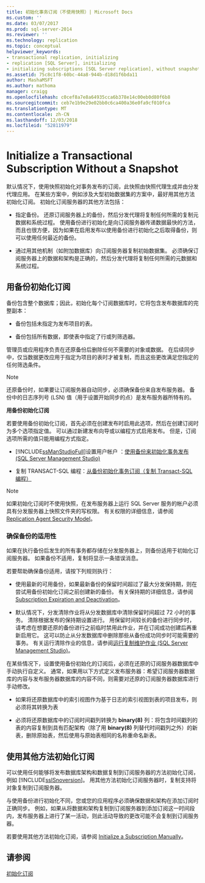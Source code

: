 ```yaml
---
title: 初始化事务订阅（不使用快照）| Microsoft Docs
ms.custom: ''
ms.date: 03/07/2017
ms.prod: sql-server-2014
ms.reviewer: ''
ms.technology: replication
ms.topic: conceptual
helpviewer_keywords:
- transactional replication, initializing
- replication [SQL Server], initializing
- initializing subscriptions [SQL Server replication], without snapshots
ms.assetid: 75c8c1f8-60bc-44a8-944b-d18d1f6bda11
author: MashaMSFT
ms.author: mathoma
manager: craigg
ms.openlocfilehash: c0cef8a7e8a64935cca6b378e14c00eb0d80f6b8
ms.sourcegitcommit: ceb7e1b9e29e02bb0c6ca400a36e0fa9cf010fca
ms.translationtype: MT
ms.contentlocale: zh-CN
ms.lasthandoff: 12/03/2018
ms.locfileid: "52811979"
---
```

# <a name="initialize-a-transactional-subscription-without-a-snapshot"></a>Initialize a Transactional Subscription Without a Snapshot
  默认情况下，使用快照初始化对事务发布的订阅，此快照由快照代理生成并由分发代理应用。 在某些方案中，例如涉及大型初始数据集的方案中，最好用其他方法初始化订阅。 初始化订阅服务器的其他方法包括：  
  
-   指定备份。 还原订阅服务器上的备份，然后分发代理将复制任何所需的复制元数据和系统过程。 使用备份进行初始化是向订阅服务器传递数据最快的方法，而且也很方便，因为如果在启用发布以使用备份进行初始化之后取得备份，则可以使用任何最近的备份。  
  
-   通过用其他机制（如附加数据库）向订阅服务器复制初始数据集。 必须确保订阅服务器上的数据和架构是正确的，然后分发代理将复制任何所需的元数据和系统过程。  
  
## <a name="initializing-a-subscription-with-a-backup"></a>用备份初始化订阅  
 备份包含整个数据库；因此，初始化每个订阅数据库时，它将包含发布数据库的完整副本：  
  
-   备份包括未指定为发布项目的表。  
  
-   备份包括所有数据，即使表中指定了行或列筛选器。  
  
 管理员或应用程序负责在还原备份后删除任何不需要的对象或数据。 在后续同步中，仅当数据更改应用于指定为项目的表时才被复制，而且这些更改满足您指定的任何筛选条件。  
  
> [!NOTE]  
>  还原备份时，如果要让订阅服务器自动同步，必须确保备份来自发布服务器。 备份中的日志序列号 (LSN) 值（用于设置开始同步的点）是发布服务器所特有的。  
  
 **用备份初始化订阅**  
  
 若要使用备份初始化订阅，首先必须在创建发布时启用此选项，然后在创建订阅时为多个选项指定值。 可以通过新建发布向导或以编程方式启用发布。 但是，订阅选项所需的值只能用编程方式指定。  
  
-   [!INCLUDE[ssManStudioFull](../../includes/ssmanstudiofull-md.md)]设置用户帐户 ：[使用备份来初始化事务发布 &#40;SQL Server Management Studio&#41;](enable-initialization-with-backup-for-transactional-publications.md)  
  
-   复制 TRANSACT-SQL 编程：[从备份初始化事务订阅（复制 Transact-SQL 编程）](initialize-a-transactional-subscription-from-a-backup.md)  
  
> [!NOTE]  
>  如果初始化订阅时不使用快照，在发布服务器上运行 SQL Server 服务的帐户必须具有分发服务器上快照文件夹的写权限。 有关权限的详细信息，请参阅 [Replication Agent Security Model](security/replication-agent-security-model.md)。  
  
### <a name="ensuring-the-suitability-of-a-backup"></a>确保备份的适用性  
 如果在执行备份后发生的所有事务都存储在分发服务器上，则备份适用于初始化订阅服务器。 如果备份不适用，复制将显示一条错误消息。  
  
 若要帮助确保备份适用，请按下列规则执行：  
  
-   使用最新的可用备份，如果最新备份的保留时间超过了最大分发保持期，则在尝试用备份初始化订阅之前创建新的备份。 有关保持期的详细信息，请参阅 [Subscription Expiration and Deactivation](subscription-expiration-and-deactivation.md)。  
  
-   默认情况下，分发清除作业将从分发数据库中清除保留时间超过 72 小时的事务。 清除根据发布的保持期设置进行。 用保留时间较长的备份进行同步时，请考虑在想要还原的备份进行之前临时禁用此作业，并在订阅成功创建后再重新启用它。 这可以防止从分发数据库中删除那些从备份成功同步时可能需要的事务。 有关运行清除作业的信息，请参阅[运行复制维护作业 (SQL Server Management Studio)](administration/run-replication-maintenance-jobs-sql-server-management-studio.md)。  
  
 在某些情况下，设置使用备份初始化的订阅后，必须在还原的订阅服务器数据库中手动执行自定义。 通常，如果用以下方式定义发布服务器：希望订阅服务器数据库的内容与发布服务器数据库的内容不同，则需要对还原的订阅服务器数据库进行手动修改。  
  
-   如果将还原数据库中的索引视图作为基于日志的索引视图到表的项目发布，则必须将其转换为表  
  
-   必须将还原数据库中的订阅时间戳列转换为 **binary(8)** 列：将包含时间戳列的表的内容复制到具有匹配架构（除了用 **binary(8)** 列替代时间戳列之外）的新表，删除原始表，然后使用与原始表相同的名称重命名新表。  
  
## <a name="initializing-a-subscription-with-an-alternative-method"></a>使用其他方法初始化订阅  
 可以使用任何能够将发布数据库架构和数据复制到订阅服务器的方法初始化订阅，例如 [!INCLUDE[ssISnoversion](../../includes/ssisnoversion-md.md)]。 用其他方法初始化订阅服务器时，复制支持将对象复制到订阅服务器。  
  
 与使用备份进行初始化不同，您或您的应用程序必须确保数据和架构在添加订阅时正确同步。 例如，如果从将数据和架构复制到订阅服务器到添加订阅这一时间段内，发布服务器上进行了某一活动，则此活动导致的更改可能不会复制到订阅服务器。  
  
 若要使用其他方法初始化订阅，请参阅 [Initialize a Subscription Manually](initialize-a-subscription-manually.md)。  
  
## <a name="see-also"></a>请参阅  
 [初始化订阅](initialize-a-subscription.md)  
  
  
